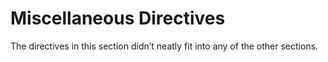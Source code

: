 # Miscellaneous Directives

The directives in this section didn’t neatly fit into any of the other sections.
